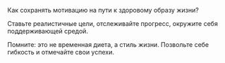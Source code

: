Как сохранять мотивацию на пути к здоровому образу жизни?

Ставьте реалистичные цели, отслеживайте прогресс, окружите себя поддерживающей средой.

Помните: это не временная диета, а стиль жизни. Позвольте себе гибкость и отмечайте свои успехи.
